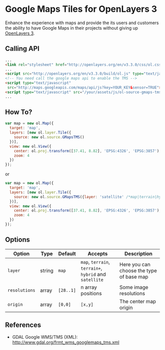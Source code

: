 Google Maps Tiles for OpenLayers 3
==================================

Enhance the experience with maps and provide the its users and customers the ability to have Google Maps in their projects without giving up [OpenLayers 3](https://github.com/openlayers/ol3).

Calling API
-----------

```html
...
<link rel="stylesheet" href="http://openlayers.org/en/v3.3.0/css/ol.css" type="text/css">
...
<script src="http://openlayers.org/en/v3.3.0/build/ol.js" type="text/javascript"></script>
<!-- You need call the google maps api to enable the TMS -->
<script type="text/javascript"
 src="http://maps.googleapis.com/maps/api/js?key=YOUR_KEY&sensor=TRUE"></script>
<script type="text/javascript" src="/your/assets/js/ol-source-gmaps-tms.min.js"></script>
...
```

How To?
-------

```javascript
var map = new ol.Map({
  target: 'map',
  layers: [new ol.layer.Tile({
    source: new ol.source.GMapsTMS()
  })],
  view: new ol.View({
    center: ol.proj.transform([37.41, 8.82], 'EPSG:4326', 'EPSG:3857'),
    zoom: 4
  })
});
```

or

```javascript
var map = new ol.Map({
  target: 'map',
  layers: [new ol.layer.Tile({
    source: new ol.source.GMapsTMS({layer: 'satellite' /*map|terrain|hybrid|terrain+*/})
  })],
  view: new ol.View({
    center: ol.proj.transform([37.41, 8.82], 'EPSG:4326', 'EPSG:3857'),
    zoom: 4
  })
});
```

Options
-------

| Option        | Type   | Default   | Accepts                                                | Description                              |
|---------------|--------|-----------|--------------------------------------------------------|------------------------------------------|
| `layer`       | string | `map`     | `map`, `terrain`, `terrain+`, `hybrid` and `satellite` | Here you can choose the type of base map |
| `resolutions` | array  | `[28..1]` | n array positions                                      | Some image resolutions                   |
| `origin`      | array  | `[0,0]`   | `[x,y]`                                                | The center map origin                    |

References
----------

* GDAL Google WMS/TMS (XML): http://www.gdal.org/frmt_wms_googlemaps_tms.xml
